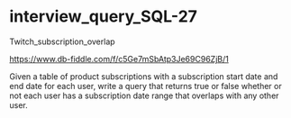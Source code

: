 # interview_query_SQL-27
Twitch_subscription_overlap
 
 https://www.db-fiddle.com/f/c5Ge7mSbAtp3Je69C96ZjB/1

Given a table of product subscriptions with a subscription start date and end date for each user, write a query that returns true or false whether or not each user has a subscription date range that overlaps with any other user.
